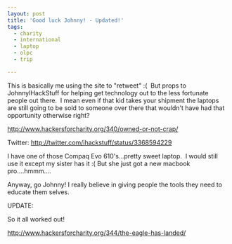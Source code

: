 ```yaml
---
layout: post
title: 'Good luck Johnny! - Updated!'
tags:
  - charity
  - international
  - laptop
  - olpc
  - trip

---
```


This is basically me using the site to "retweet" :(  But props to JohnnyIHackStuff for helping get technology out to the less fortunate people out there.  I mean even if that kid takes your shipment the laptops are still going to be sold to someone over there that wouldn't have had that opportunity otherwise right?

<a title="Owned. Or Not. Crap." href="http://www.hackersforcharity.org/340/owned-or-not-crap/">http://www.hackersforcharity.org/340/owned-or-not-crap/</a>

Twitter: <a title="twitter" href="http://twitter.com/ihackstuff/status/3368594229">http://twitter.com/ihackstuff/status/3368594229</a>

I have one of those Compaq Evo 610's...pretty sweet laptop.  I would still use it except my sister has it :( But she just got a new macbook pro....hmmm....

Anyway, go Johnny! I really believe in giving people the tools they need to educate them selves.

UPDATE:

So it all worked out!

<a href="http://www.hackersforcharity.org/344/the-eagle-has-landed/">http://www.hackersforcharity.org/344/the-eagle-has-landed/</a>
